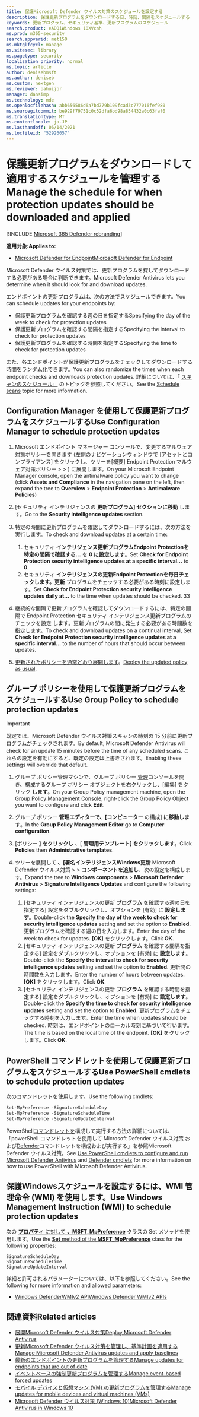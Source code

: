 ```yaml
---
title: 保護Microsoft Defender ウイルス対策のスケジュールを設定する
description: 保護更新プログラムをダウンロードする日、時刻、間隔をスケジュールする
keywords: 更新プログラム、セキュリティ基準、更新プログラムのスケジュール
search.product: eADQiWindows 10XVcnh
ms.prod: m365-security
search.appverid: met150
ms.mktglfcycl: manage
ms.sitesec: library
ms.pagetype: security
localization_priority: normal
ms.topic: article
author: denisebmsft
ms.author: deniseb
ms.custom: nextgen
ms.reviewer: pahuijbr
manager: dansimp
ms.technology: mde
ms.openlocfilehash: abb656586d6a7bd779b109fcad3c777016fef980
ms.sourcegitcommit: be929f79751c0c52dfa6bd98a854432a0c63faf0
ms.translationtype: MT
ms.contentlocale: ja-JP
ms.lasthandoff: 06/14/2021
ms.locfileid: "52926057"
---
```

# <a name="manage-the-schedule-for-when-protection-updates-should-be-downloaded-and-applied"></a><span data-ttu-id="795b5-104">保護更新プログラムをダウンロードして適用するスケジュールを管理する</span><span class="sxs-lookup"><span data-stu-id="795b5-104">Manage the schedule for when protection updates should be downloaded and applied</span></span>

[!INCLUDE [Microsoft 365 Defender rebranding](../../includes/microsoft-defender.md)]


<span data-ttu-id="795b5-105">**適用対象:**</span><span class="sxs-lookup"><span data-stu-id="795b5-105">**Applies to:**</span></span>

- [<span data-ttu-id="795b5-106">Microsoft Defender for Endpoint</span><span class="sxs-lookup"><span data-stu-id="795b5-106">Microsoft Defender for Endpoint</span></span>](/microsoft-365/security/defender-endpoint/)

<span data-ttu-id="795b5-107">Microsoft Defender ウイルス対策では、更新プログラムを探してダウンロードする必要がある場合に判断できます。</span><span class="sxs-lookup"><span data-stu-id="795b5-107">Microsoft Defender Antivirus lets you determine when it should look for and download updates.</span></span>

<span data-ttu-id="795b5-108">エンドポイントの更新プログラムは、次の方法でスケジュールできます。</span><span class="sxs-lookup"><span data-stu-id="795b5-108">You can schedule updates for your endpoints by:</span></span> 

- <span data-ttu-id="795b5-109">保護更新プログラムを確認する週の日を指定する</span><span class="sxs-lookup"><span data-stu-id="795b5-109">Specifying the day of the week to check for protection updates</span></span> 
- <span data-ttu-id="795b5-110">保護更新プログラムを確認する間隔を指定する</span><span class="sxs-lookup"><span data-stu-id="795b5-110">Specifying the interval to check for protection updates</span></span>
- <span data-ttu-id="795b5-111">保護更新プログラムを確認する時間を指定する</span><span class="sxs-lookup"><span data-stu-id="795b5-111">Specifying the time to check for protection updates</span></span>

<span data-ttu-id="795b5-112">また、各エンドポイントが保護更新プログラムをチェックしてダウンロードする時間をランダム化できます。</span><span class="sxs-lookup"><span data-stu-id="795b5-112">You can also randomize the times when each endpoint checks and downloads protection updates.</span></span> <span data-ttu-id="795b5-113">詳細については、「 [スキャンのスケジュール」](scheduled-catch-up-scans-microsoft-defender-antivirus.md) のトピックを参照してください。</span><span class="sxs-lookup"><span data-stu-id="795b5-113">See the [Schedule scans](scheduled-catch-up-scans-microsoft-defender-antivirus.md) topic for more information.</span></span>

## <a name="use-configuration-manager-to-schedule-protection-updates"></a><span data-ttu-id="795b5-114">Configuration Manager を使用して保護更新プログラムをスケジュールする</span><span class="sxs-lookup"><span data-stu-id="795b5-114">Use Configuration Manager to schedule protection updates</span></span>

1.  <span data-ttu-id="795b5-115">Microsoft エンドポイント マネージャー コンソールで、変更するマルウェア対策ポリシーを開きます (左側のナビゲーションウィンドウで [アセットとコンプライアンス] をクリックし、ツリーを[概要] Endpoint Protection マルウェア対策ポリシー  >    >  ) に展開します。</span><span class="sxs-lookup"><span data-stu-id="795b5-115">On your Microsoft Endpoint Manager console, open the antimalware policy you want to change (click **Assets and Compliance** in the navigation pane on the left, then expand the tree to **Overview** > **Endpoint Protection** > **Antimalware Policies**)</span></span>

2.  <span data-ttu-id="795b5-116">[セキュリティ インテリジェンスの **更新プログラム] セクションに移動** します。</span><span class="sxs-lookup"><span data-stu-id="795b5-116">Go to the **Security intelligence updates** section.</span></span>

3. <span data-ttu-id="795b5-117">特定の時間に更新プログラムを確認してダウンロードするには、次の方法を実行します。</span><span class="sxs-lookup"><span data-stu-id="795b5-117">To check and download updates at a certain time:</span></span>
      1. <span data-ttu-id="795b5-118">セキュリティ **インテリジェンス更新プログラムEndpoint Protectionを特定の間隔で確認する...** を **0 に設定します**。</span><span class="sxs-lookup"><span data-stu-id="795b5-118">Set **Check for Endpoint Protection security intelligence updates at a specific interval...** to **0**.</span></span>
      2. <span data-ttu-id="795b5-119">セキュリティ **インテリジェンスの更新Endpoint Protectionを毎日チェックします。更新** プログラムをチェックする必要がある時刻に設定します。</span><span class="sxs-lookup"><span data-stu-id="795b5-119">Set **Check for Endpoint Protection security intelligence updates daily at...** to the time when updates should be checked.</span></span>
      <span data-ttu-id="795b5-120">3</span><span class="sxs-lookup"><span data-stu-id="795b5-120">3</span></span>
4. <span data-ttu-id="795b5-121">継続的な間隔で更新プログラムを確認してダウンロードするには、特定の間隔で Endpoint Protection セキュリティ インテリジェンス更新プログラムのチェックを設定 **します**。更新プログラムの間に発生する必要がある時間数を指定します。</span><span class="sxs-lookup"><span data-stu-id="795b5-121">To check and download updates on a continual interval, Set **Check for Endpoint Protection security intelligence updates at a specific interval...** to the number of hours that should occur between updates.</span></span>

5.  <span data-ttu-id="795b5-122">[更新されたポリシーを通常どおり展開します](/sccm/protect/deploy-use/endpoint-antimalware-policies#deploy-an-antimalware-policy-to-client-computers)。</span><span class="sxs-lookup"><span data-stu-id="795b5-122">[Deploy the updated policy as usual](/sccm/protect/deploy-use/endpoint-antimalware-policies#deploy-an-antimalware-policy-to-client-computers).</span></span>

## <a name="use-group-policy-to-schedule-protection-updates"></a><span data-ttu-id="795b5-123">グループ ポリシーを使用して保護更新プログラムをスケジュールする</span><span class="sxs-lookup"><span data-stu-id="795b5-123">Use Group Policy to schedule protection updates</span></span>

> [!IMPORTANT]
> <span data-ttu-id="795b5-124">既定では、Microsoft Defender ウイルス対策スキャンの時刻の 15 分前に更新プログラムがチェックされます。</span><span class="sxs-lookup"><span data-stu-id="795b5-124">By default, Microsoft Defender Antivirus will check for an update 15 minutes before the time of any scheduled scans.</span></span> <span data-ttu-id="795b5-125">これらの設定を有効にすると、既定の設定は上書きされます。</span><span class="sxs-lookup"><span data-stu-id="795b5-125">Enabling these settings will override that default.</span></span>

1.  <span data-ttu-id="795b5-126">グループ ポリシー管理マシンで、グループ ポリシー [管理](/previous-versions/windows/it-pro/windows-server-2008-R2-and-2008/cc731212(v=ws.11))コンソールを開き、構成するグループ ポリシー オブジェクトを右クリックし、[編集] をクリック **します**。</span><span class="sxs-lookup"><span data-stu-id="795b5-126">On your Group Policy management machine, open the [Group Policy Management Console](/previous-versions/windows/it-pro/windows-server-2008-R2-and-2008/cc731212(v=ws.11)), right-click the Group Policy Object you want to configure and click **Edit**.</span></span>

3.  <span data-ttu-id="795b5-127">グループ ポリシー **管理エディターで、[コンピューター** の構成] **に移動します**。</span><span class="sxs-lookup"><span data-stu-id="795b5-127">In the **Group Policy Management Editor** go to **Computer configuration**.</span></span>

4.  <span data-ttu-id="795b5-128">[ポリシー **] をクリックし** 、[ **管理用テンプレート] をクリックします**。</span><span class="sxs-lookup"><span data-stu-id="795b5-128">Click **Policies** then **Administrative templates**.</span></span>

5.  <span data-ttu-id="795b5-129">ツリーを展開して **、[署名インテリジェンスWindows更新** Microsoft Defender ウイルス対策  >    >  **コンポーネントを追加し**、次の設定を構成します。</span><span class="sxs-lookup"><span data-stu-id="795b5-129">Expand the tree to **Windows components** > **Microsoft Defender Antivirus** > **Signature Intelligence Updates** and configure the following settings:</span></span>

    1. <span data-ttu-id="795b5-130">[セキュリティ インテリジェンスの更新 **プログラム** を確認する週の日を指定する] 設定をダブルクリックし、オプションを [有効] に **設定します**。</span><span class="sxs-lookup"><span data-stu-id="795b5-130">Double-click the **Specify the day of the week to check for security intelligence updates** setting and set the option to **Enabled**.</span></span> <span data-ttu-id="795b5-131">更新プログラムを確認する週の日を入力します。</span><span class="sxs-lookup"><span data-stu-id="795b5-131">Enter the day of the week to check for updates.</span></span> <span data-ttu-id="795b5-132">**[OK]** をクリックします。</span><span class="sxs-lookup"><span data-stu-id="795b5-132">Click **OK**.</span></span>
    2. <span data-ttu-id="795b5-133">[セキュリティ インテリジェンスの更新 **プログラム** を確認する間隔を指定する] 設定をダブルクリックし、オプションを [有効] に **設定します**。</span><span class="sxs-lookup"><span data-stu-id="795b5-133">Double-click the **Specify the interval to check for security intelligence updates** setting and set the option to **Enabled**.</span></span> <span data-ttu-id="795b5-134">更新間の時間数を入力します。</span><span class="sxs-lookup"><span data-stu-id="795b5-134">Enter the number of hours between updates.</span></span> <span data-ttu-id="795b5-135">**[OK]** をクリックします。</span><span class="sxs-lookup"><span data-stu-id="795b5-135">Click **OK**.</span></span>
    3. <span data-ttu-id="795b5-136">[セキュリティ インテリジェンスの更新 **プログラム** を確認する時間を指定する] 設定をダブルクリックし、オプションを [有効] に **設定します**。</span><span class="sxs-lookup"><span data-stu-id="795b5-136">Double-click the **Specify the time to check for security intelligence updates** setting and set the option to **Enabled**.</span></span> <span data-ttu-id="795b5-137">更新プログラムをチェックする時刻を入力します。</span><span class="sxs-lookup"><span data-stu-id="795b5-137">Enter the time when updates should be checked.</span></span> <span data-ttu-id="795b5-138">時刻は、エンドポイントのローカル時刻に基づいて行います。</span><span class="sxs-lookup"><span data-stu-id="795b5-138">The time is based on the local time of the endpoint.</span></span> <span data-ttu-id="795b5-139">**[OK]** をクリックします。</span><span class="sxs-lookup"><span data-stu-id="795b5-139">Click **OK**.</span></span>


## <a name="use-powershell-cmdlets-to-schedule-protection-updates"></a><span data-ttu-id="795b5-140">PowerShell コマンドレットを使用して保護更新プログラムをスケジュールする</span><span class="sxs-lookup"><span data-stu-id="795b5-140">Use PowerShell cmdlets to schedule protection updates</span></span>

<span data-ttu-id="795b5-141">次のコマンドレットを使用します。</span><span class="sxs-lookup"><span data-stu-id="795b5-141">Use the following cmdlets:</span></span>

```PowerShell
Set-MpPreference -SignatureScheduleDay
Set-MpPreference -SignatureScheduleTime
Set-MpPreference -SignatureUpdateInterval
```

<span data-ttu-id="795b5-142">PowerShell[コマンドレットを](use-powershell-cmdlets-microsoft-defender-antivirus.md)構成して実行する方法の詳細については、「powerShell コマンドレットを使用して Microsoft Defender ウイルス対策 および[Defender](/powershell/module/defender/)コマンドレットを構成および実行する」を参照Microsoft Defender ウイルス対策。</span><span class="sxs-lookup"><span data-stu-id="795b5-142">See [Use PowerShell cmdlets to configure and run Microsoft Defender Antivirus](use-powershell-cmdlets-microsoft-defender-antivirus.md)  and [Defender cmdlets](/powershell/module/defender/) for more information on how to use PowerShell with Microsoft Defender Antivirus.</span></span>

## <a name="use-windows-management-instruction-wmi-to-schedule-protection-updates"></a><span data-ttu-id="795b5-143">保護Windowsスケジュールを設定するには、WMI 管理命令 (WMI) を使用します。</span><span class="sxs-lookup"><span data-stu-id="795b5-143">Use Windows Management Instruction (WMI) to schedule protection updates</span></span>

<span data-ttu-id="795b5-144">次の [**プロパティ** に対して **、MSFT_MpPreference**](/previous-versions/windows/desktop/legacy/dn455323(v=vs.85)) クラスの Set メソッドを使用します。</span><span class="sxs-lookup"><span data-stu-id="795b5-144">Use the [**Set** method of the **MSFT_MpPreference**](/previous-versions/windows/desktop/legacy/dn455323(v=vs.85)) class for the following properties:</span></span>

```WMI
SignatureScheduleDay
SignatureScheduleTime
SignatureUpdateInterval
```

<span data-ttu-id="795b5-145">詳細と許可されるパラメーターについては、以下を参照してください。</span><span class="sxs-lookup"><span data-stu-id="795b5-145">See the following for more information and allowed parameters:</span></span>
- [<span data-ttu-id="795b5-146">Windows DefenderWMIv2 API</span><span class="sxs-lookup"><span data-stu-id="795b5-146">Windows Defender WMIv2 APIs</span></span>](/previous-versions/windows/desktop/defender/windows-defender-wmiv2-apis-portal)


## <a name="related-articles"></a><span data-ttu-id="795b5-147">関連資料</span><span class="sxs-lookup"><span data-stu-id="795b5-147">Related articles</span></span>

- [<span data-ttu-id="795b5-148">展開Microsoft Defender ウイルス対策</span><span class="sxs-lookup"><span data-stu-id="795b5-148">Deploy Microsoft Defender Antivirus</span></span>](deploy-manage-report-microsoft-defender-antivirus.md)
- [<span data-ttu-id="795b5-149">更新Microsoft Defender ウイルス対策を管理し、基準計画を適用する</span><span class="sxs-lookup"><span data-stu-id="795b5-149">Manage Microsoft Defender Antivirus updates and apply baselines</span></span>](manage-updates-baselines-microsoft-defender-antivirus.md)
- [<span data-ttu-id="795b5-150">最新のエンドポイントの更新プログラムを管理する</span><span class="sxs-lookup"><span data-stu-id="795b5-150">Manage updates for endpoints that are out of date</span></span>](manage-outdated-endpoints-microsoft-defender-antivirus.md)
- [<span data-ttu-id="795b5-151">イベントベースの強制更新プログラムを管理する</span><span class="sxs-lookup"><span data-stu-id="795b5-151">Manage event-based forced updates</span></span>](manage-event-based-updates-microsoft-defender-antivirus.md)
- [<span data-ttu-id="795b5-152">モバイル デバイスと仮想マシン (VM) の更新プログラムを管理する</span><span class="sxs-lookup"><span data-stu-id="795b5-152">Manage updates for mobile devices and virtual machines (VMs)</span></span>](manage-updates-mobile-devices-vms-microsoft-defender-antivirus.md)
- [<span data-ttu-id="795b5-153">Microsoft Defender ウイルス対策 (Windows 10)</span><span class="sxs-lookup"><span data-stu-id="795b5-153">Microsoft Defender Antivirus in Windows 10</span></span>](microsoft-defender-antivirus-in-windows-10.md)